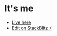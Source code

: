 # It's me

- [Live here](https://web-platform-mkkmws.stackblitz.io)
- [Edit on StackBlitz ⚡️](https://stackblitz.com/edit/web-platform-mkkmws)
